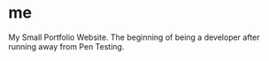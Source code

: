 # me
My Small Portfolio Website.
The beginning of being a  developer after running away from Pen Testing.
